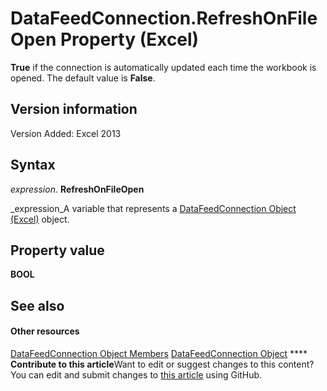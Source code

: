 
# DataFeedConnection.RefreshOnFileOpen Property (Excel)

 **True** if the connection is automatically updated each time the workbook is opened. The default value is **False**.


## Version information

Version Added: Excel 2013 


## Syntax

 _expression_. **RefreshOnFileOpen**

 _expression_A variable that represents a  [DataFeedConnection Object (Excel)](2ccb242b-28d5-3baf-78be-aa8f7478f4b6.md) object.


## Property value

 **BOOL**


## See also


#### Other resources


 [DataFeedConnection Object Members](33157c0b-c8d1-355f-8e72-3c7738ff67af.md)
 [DataFeedConnection Object](2ccb242b-28d5-3baf-78be-aa8f7478f4b6.md)
****   **Contribute to this article**Want to edit or suggest changes to this content? You can edit and submit changes to  [this article](https://github.com/jhershey00/VBA_Excel_Test/OpenXMLCon/articles/52966a2d-5b0c-2c64-6643-fa1fb47d9ec9.md) using GitHub.


